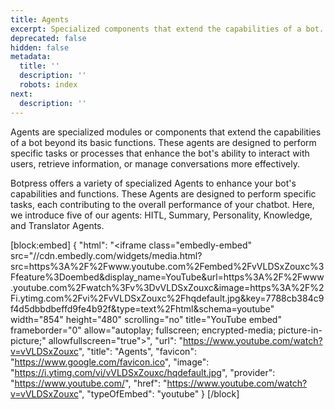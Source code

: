 ```yaml
---
title: Agents
excerpt: Specialized components that extend the capabilities of a bot.
deprecated: false
hidden: false
metadata:
  title: ''
  description: ''
  robots: index
next:
  description: ''
---
```

Agents are specialized modules or components that extend the capabilities of a bot beyond its basic functions. These agents are designed to perform specific tasks or processes that enhance the bot's ability to interact with users, retrieve information, or manage conversations more effectively.

Botpress offers a variety of specialized Agents to enhance your bot's capabilities and functions. These Agents are designed to perform specific tasks, each contributing to the overall performance of your chatbot. Here, we introduce five of our agents: HITL, Summary, Personality, Knowledge, and Translator Agents.

[block:embed]
{
  "html": "<iframe class=\"embedly-embed\" src=\"//cdn.embedly.com/widgets/media.html?src=https%3A%2F%2Fwww.youtube.com%2Fembed%2FvVLDSxZouxc%3Ffeature%3Doembed&display_name=YouTube&url=https%3A%2F%2Fwww.youtube.com%2Fwatch%3Fv%3DvVLDSxZouxc&image=https%3A%2F%2Fi.ytimg.com%2Fvi%2FvVLDSxZouxc%2Fhqdefault.jpg&key=7788cb384c9f4d5dbbdbeffd9fe4b92f&type=text%2Fhtml&schema=youtube\" width=\"854\" height=\"480\" scrolling=\"no\" title=\"YouTube embed\" frameborder=\"0\" allow=\"autoplay; fullscreen; encrypted-media; picture-in-picture;\" allowfullscreen=\"true\"></iframe>",
  "url": "https://www.youtube.com/watch?v=vVLDSxZouxc",
  "title": "Agents",
  "favicon": "https://www.google.com/favicon.ico",
  "image": "https://i.ytimg.com/vi/vVLDSxZouxc/hqdefault.jpg",
  "provider": "https://www.youtube.com/",
  "href": "https://www.youtube.com/watch?v=vVLDSxZouxc",
  "typeOfEmbed": "youtube"
}
[/block]